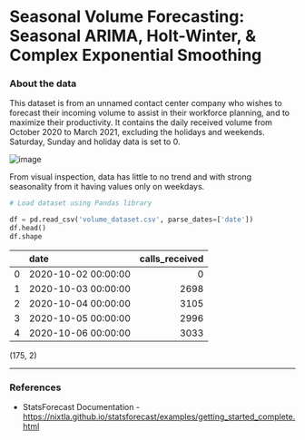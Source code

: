 # Seasonal Volume Forecasting: Seasonal ARIMA, Holt-Winter, & Complex Exponential Smoothing


### About the data
This dataset is from an unnamed contact center company who wishes to forecast their incoming volume to assist in their workforce planning, and to maximize their productivity. It contains the daily received volume from October 2020 to March 2021, excluding the holidays and weekends. Saturday, Sunday and holiday data is set to 0.

![image](https://user-images.githubusercontent.com/65124323/229362506-d2be3242-95db-472e-9a45-08ace0b45ce0.png)

From visual inspection, data has little to no trend and with strong seasonality from it having values only on weekdays.

```python
# Load dataset using Pandas library

df = pd.read_csv('volume_dataset.csv', parse_dates=['date'])
df.head()
df.shape

```

|    | date                |   calls_received |
|---:|:--------------------|-----------------:|
|  0 | 2020-10-02 00:00:00 |                0 |
|  1 | 2020-10-03 00:00:00 |             2698 |
|  2 | 2020-10-04 00:00:00 |             3105 |
|  3 | 2020-10-05 00:00:00 |             2996 |
|  4 | 2020-10-06 00:00:00 |             3033 |

(175, 2)

***

### References

* StatsForecast Documentation - https://nixtla.github.io/statsforecast/examples/getting_started_complete.html

